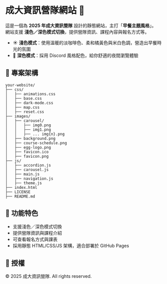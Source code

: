 # 成大資訊營隊網站 🍳

這是一個為 **2025 年成大資訊營隊** 設計的靜態網站，主打「**早餐主題風格**」。  
網站支援 **淺色／深色模式切換**，提供營隊資訊、課程內容與報名方式等。

- ☀️ **淺色模式**：使用溫暖的淡咖啡色、柔和橘黃色與米白色調，營造出早餐時光的氛圍  
- 🌙 **深色模式**：採用 Discord 風格配色，給你舒適的夜間瀏覽體驗

## 📁 專案架構

```
your-website/
├── css/
│   ├── animations.css
│   ├── base.css
│   ├── dark-mode.css
│   ├── map.css
│   ├── reset.css
├── images/
│   ├── carousel/
│   │   ├── img0.png
│   │   ├── img1.png
│   │   ├── ... img{n}.png
│   ├── background.png
│   ├── course-schedule.png
│   ├── egg-logo.png
│   ├── favicon.ico
│   ├── favicon.png
├── js/
│   ├── accordion.js
│   ├── carousel.js
│   ├── main.js
│   ├── navigation.js
│   ├── theme.js
├── index.html
├── LICENSE
├── README.md
```


## 📝 功能特色

- 支援淺色／深色模式切換
- 提供營隊資訊與課程介紹
- 可查看報名方式與課表
- 採用靜態 HTML/CSS/JS 架構，適合部署於 GitHub Pages


## 📜 授權

© 2025 成大資訊營隊. All rights reserved.
